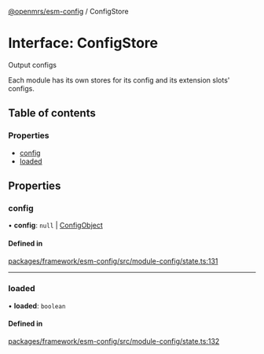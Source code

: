 [@openmrs/esm-config](../API.md) / ConfigStore

# Interface: ConfigStore

Output configs

Each module has its own stores for its config and its extension slots' configs.

## Table of contents

### Properties

- [config](configstore.md#config)
- [loaded](configstore.md#loaded)

## Properties

### config

• **config**: ``null`` \| [ConfigObject](configobject.md)

#### Defined in

[packages/framework/esm-config/src/module-config/state.ts:131](https://github.com/openmrs/openmrs-esm-core/blob/master/packages/framework/esm-config/src/module-config/state.ts#L131)

___

### loaded

• **loaded**: `boolean`

#### Defined in

[packages/framework/esm-config/src/module-config/state.ts:132](https://github.com/openmrs/openmrs-esm-core/blob/master/packages/framework/esm-config/src/module-config/state.ts#L132)
